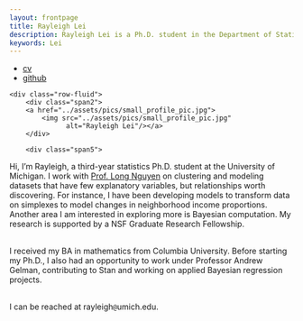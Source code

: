 ```yaml
---
layout: frontpage
title: Rayleigh Lei
description: Rayleigh Lei is a Ph.D. student in the Department of Statistics at the University of Michigan; research in modeling and clustering.
keywords: Lei
---
```


<div class="navbar">
  <div class="navbar-inner">
      <ul class="nav">
          <li><a href="{{ BASE_PATH }}/assets/rayleigh_lei_cv">cv</a></li>
          <li><a href="https://github.com/rayleigh">github</a></li>
      </ul>
  </div>
</div>

<div class="container">

    <div class="row-fluid">
        <div class="span2">
        <a href="../assets/pics/small_profile_pic.jpg">
            <img src="../assets/pics/small_profile_pic.jpg"
                  alt="Rayleigh Lei"/></a>
        </div>

        <div class="span5">
Hi, I’m Rayleigh, a third-year statistics Ph.D. student at the University of Michigan. I work with <a href = "http://dept.stat.lsa.umich.edu/~xuanlong/">Prof. Long Nguyen</a> on clustering and modeling datasets that have few explanatory variables, but relationships worth discovering. For instance, I have been developing models to transform data on simplexes to model changes in neighborhood income proportions. Another area I am interested in exploring more is Bayesian computation. My research is supported by a NSF Graduate Research Fellowship.
<br/>
<br/>

I received my BA in mathematics from Columbia University. Before starting my Ph.D., I also had an opportunity to work under Professor Andrew Gelman, contributing to Stan and working on applied Bayesian regression projects.
<br/>
<br/>

I can be reached at rayleigh<code>@</code>umich.edu.
        </div>
     </div>
</div>

